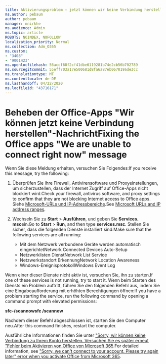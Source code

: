 ```yaml
---
title: Aktivierungsproblem – jetzt können wir keine Verbindung herstellen
ms.author: pebaum
author: pebaum
manager: mnirkhe
ms.audience: Admin
ms.topic: article
ROBOTS: NOINDEX, NOFOLLOW
localization_priority: Normal
ms.collection: Adm_O365
ms.custom:
- "3408"
- "9001423"
ms.openlocfilehash: 56accf68f2cf41dbe6119281b74e2cb56b702789
ms.sourcegitcommit: 55eff703a17e500681d8fa6a87eb067019ade3cc
ms.translationtype: MT
ms.contentlocale: de-DE
ms.lasthandoff: 04/22/2020
ms.locfileid: "43716171"
---
```

# <a name="fixing-the-office-apps-we-are-unable-to-connect-right-now-message"></a><span data-ttu-id="6d297-102">Beheben der Office-Apps "Wir können jetzt keine Verbindung herstellen"-Nachricht</span><span class="sxs-lookup"><span data-stu-id="6d297-102">Fixing the Office apps "We are unable to connect right now" message</span></span>

<span data-ttu-id="6d297-103">Wenn Sie diese Meldung erhalten, versuchen Sie Folgendes:</span><span class="sxs-lookup"><span data-stu-id="6d297-103">If you receive this message, try the following:</span></span>

1. <span data-ttu-id="6d297-104">Überprüfen Sie Ihre Firewall, Antivirensoftware und Proxyeinstellungen, um sicherzustellen, dass der Internet Zugriff auf Office-Apps nicht blockiert wird.</span><span class="sxs-lookup"><span data-stu-id="6d297-104">Check your firewall, antivirus software, and proxy settings to confirm that they are not blocking Internet access to Office apps.</span></span> <span data-ttu-id="6d297-105">Siehe [Microsoft-URLs und IP-Adressbereiche](https://docs.microsoft.com/office365/enterprise/urls-and-ip-address-ranges).</span><span class="sxs-lookup"><span data-stu-id="6d297-105">See [Microsoft URLs and IP address ranges](https://docs.microsoft.com/office365/enterprise/urls-and-ip-address-ranges).</span></span>

2. <span data-ttu-id="6d297-106">Wechseln Sie zu **Start** > **Ausführen**, und geben Sie **Services. msc**ein.</span><span class="sxs-lookup"><span data-stu-id="6d297-106">Go to **Start** > **Run**, and then type **services.msc**.</span></span> <span data-ttu-id="6d297-107">Stellen Sie sicher, dass die folgenden Dienste installiert sind:</span><span class="sxs-lookup"><span data-stu-id="6d297-107">Make sure that the following services are all running:</span></span>
    - <span data-ttu-id="6d297-108">Mit dem Netzwerk verbundene Geräte werden automatisch eingerichtet</span><span class="sxs-lookup"><span data-stu-id="6d297-108">Network Connected Devices Auto-Setup</span></span>
    - <span data-ttu-id="6d297-109">Netzwerklisten Dienst</span><span class="sxs-lookup"><span data-stu-id="6d297-109">Network List Service</span></span>
    - <span data-ttu-id="6d297-110">Netzwerkstandort Erkennung</span><span class="sxs-lookup"><span data-stu-id="6d297-110">Network Location Awareness</span></span>
    - <span data-ttu-id="6d297-111">Windows-Ereignisprotokoll</span><span class="sxs-lookup"><span data-stu-id="6d297-111">Windows Event Log</span></span>

<span data-ttu-id="6d297-112">Wenn einer dieser Dienste nicht aktiv ist, versuchen Sie, ihn zu starten.</span><span class="sxs-lookup"><span data-stu-id="6d297-112">If one of these services is not running, try to start it.</span></span> <span data-ttu-id="6d297-113">Wenn beim Starten des Diensts ein Problem auftritt, führen Sie den folgenden Befehl aus, indem Sie eine Eingabeaufforderung mit erhöhten Berechtigungen öffnen:</span><span class="sxs-lookup"><span data-stu-id="6d297-113">If you have a problem starting the service, run the following command by opening a command prompt with elevated permissions:</span></span>

<span data-ttu-id="6d297-114">**sfc-/scannow**</span><span class="sxs-lookup"><span data-stu-id="6d297-114">**sfc /scannow**</span></span>

<span data-ttu-id="6d297-115">Nachdem dieser Befehl abgeschlossen ist, starten Sie den Computer neu.</span><span class="sxs-lookup"><span data-stu-id="6d297-115">After this command finishes, restart the computer.</span></span>

<span data-ttu-id="6d297-116">Ausführliche Informationen finden Sie unter ["Sorry, wir können keine Verbindung zu Ihrem Konto herstellen. Versuchen Sie es später erneut "Fehler beim Aktivieren von Office von Microsoft 365](https://docs.microsoft.com/office/troubleshoot/activation-installation/issue-when-activate-office-from-office-365).</span><span class="sxs-lookup"><span data-stu-id="6d297-116">For detailed information, see ["Sorry, we can't connect to your account. Please try again later" error when you activate Office from Microsoft 365](https://docs.microsoft.com/office/troubleshoot/activation-installation/issue-when-activate-office-from-office-365).</span></span>